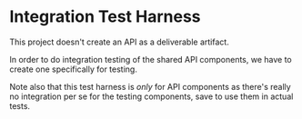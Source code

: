 # Integration Test Harness

This project doesn't create an API as a deliverable artifact.

In order to do integration testing of the shared API components,
we have to create one specifically for testing.

Note also that this test harness is _only_ for API components as
there's really no integration per se for the testing components,
save to use them in actual tests.